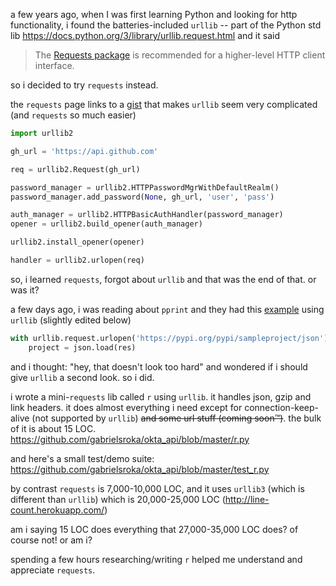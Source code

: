 a few years ago, when I was first learning Python and looking for http functionality, i found the batteries-included `urllib` -- part of the Python std lib
https://docs.python.org/3/library/urllib.request.html and it said
> The [Requests package](https://requests.readthedocs.io/en/master/) is recommended for a higher-level HTTP client interface.

so i decided to try `requests` instead.

the `requests` page links to a [gist](https://gist.github.com/kennethreitz/973705) 
that makes `urllib` seem very complicated (and `requests` so much easier)
```python
import urllib2

gh_url = 'https://api.github.com'

req = urllib2.Request(gh_url)

password_manager = urllib2.HTTPPasswordMgrWithDefaultRealm()
password_manager.add_password(None, gh_url, 'user', 'pass')

auth_manager = urllib2.HTTPBasicAuthHandler(password_manager)
opener = urllib2.build_opener(auth_manager)

urllib2.install_opener(opener)

handler = urllib2.urlopen(req)
```

so, i learned `requests`, forgot about `urllib` and that was the end of that. or was it?

a few days ago, i was reading about `pprint` and they had this [example](https://docs.python.org/3/library/pprint.html#example) using `urllib` (slightly edited below)
```python
with urllib.request.urlopen('https://pypi.org/pypi/sampleproject/json') as res:
    project = json.load(res)
```

and i thought: "hey, that doesn't look too hard" and wondered if i should give `urllib` a second look. so i did.

i wrote a mini-`requests` lib called `r` using `urllib`. it handles json, gzip and link headers.
it does almost everything i need except for connection-keep-alive (not supported by `urllib`) ~~and some url stuff (coming soon&trade;)~~.
the bulk of it is about 15 LOC. https://github.com/gabrielsroka/okta_api/blob/master/r.py

and here's a small test/demo suite: https://github.com/gabrielsroka/okta_api/blob/master/test_r.py

by contrast `requests` is 7,000-10,000 LOC, and it uses `urllib3` (which is different than `urllib`) which is 20,000-25,000 LOC (http://line-count.herokuapp.com/)

am i saying 15 LOC does everything that 27,000-35,000 LOC does? of course not! or am i?

spending a few hours researching/writing `r` helped me understand and appreciate `requests`.
